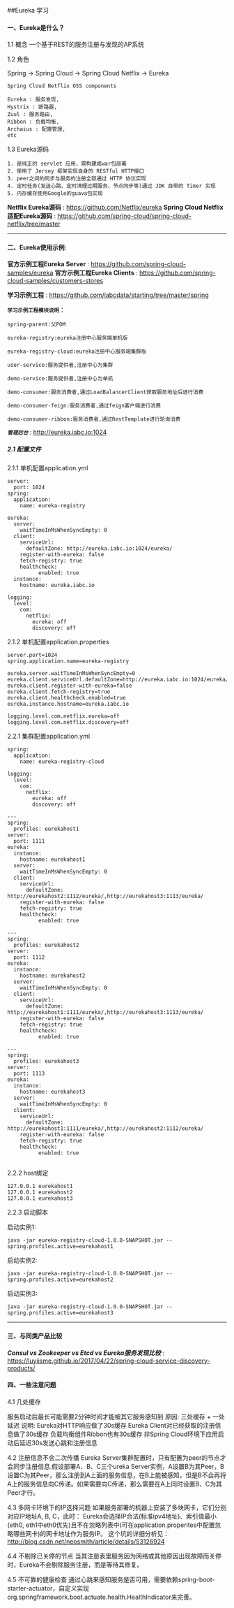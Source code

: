 ##Eureka 学习

#### 一、Eureka是什么？

1.1 概念
一个基于REST的服务注册与发现的AP系统

1.2 角色

Spring -> Spring Cloud -> Spring Cloud Netflix -> Eureka

`Spring Cloud Netflix OSS components`

```
Eureka : 服务发现, 
Hystrix : 断路器, 
Zuul : 服务路由, 
Ribbon : 负载均衡,
Archaius : 配置管理, 
etc
```

1.3 Eureka源码

```
1. 是纯正的 servlet 应用，需构建成war包部署 
2. 使用了 Jersey 框架实现自身的 RESTful HTTP接口 
3. peer之间的同步与服务的注册全部通过 HTTP 协议实现 
4. 定时任务(发送心跳、定时清理过期服务、节点同步等)通过 JDK 自带的 Timer 实现 
5. 内存缓存使用Google的guava包实现
```

**Netflix Eureka源码** : https://github.com/Netflix/eureka
**Spring Cloud Netflix适配Eureka源码** : https://github.com/spring-cloud/spring-cloud-netflix/tree/master

-------

#### 二、Eureka使用示例:


**官方示例工程Eureka Server** : https://github.com/spring-cloud-samples/eureka
**官方示例工程Eureka Clients** : https://github.com/spring-cloud-samples/customers-stores

**学习示例工程** : https://github.com/iabcdata/starting/tree/master/spring

**`学习示例工程模块说明`**：

```
spring-parent:父POM

eureka-registry:eureka注册中心服务端单机版

eureka-registry-cloud:eureka注册中心服务端集群版

user-service:服务提供者,注册中心为集群

demo-service:服务提供者,注册中心为单机

demo-consumer:服务消费者,通过LoadBalancerClient获取服务地址后进行消费

demo-consumer-feign:服务消费者,通过feign客户端进行消费

demo-consumer-ribbon:服务消费者,通过RestTemplate进行轮询消费

```
***`管理后台`*** : http://eureka.iabc.io:1024


##### 2.1  配置文件


2.1.1 单机配置application.yml

```
server:
  port: 1024
spring:
  application:
    name: eureka-registry
    
eureka:
  server:
    waitTimeInMsWhenSyncEmpty: 0
  client:
    serviceUrl:
      defaultZone: http://eureka.iabc.io:1024/eureka/
    register-with-eureka: false
    fetch-registry: true 
    healthcheck:
          enabled: true
  instance:
    hostname: eureka.iabc.io  
    
logging:
  level:
    com:
      netflix:
        eureka: off
        discovery: off 

```


2.1.2 单机配置application.properties

```
server.port=1024
spring.application.name=eureka-registry
    
eureka.server.waitTimeInMsWhenSyncEmpty=0
eureka.client.serviceUrl.defaultZone=http://eureka.iabc.io:1024/eureka/
eureka.client.register-with-eureka=false
eureka.client.fetch-registry=true 
eureka.client.healthcheck.enabled=true
eureka.instance.hostname=eureka.iabc.io  
    
logging.level.com.netflix.eureka=off
logging.level.com.netflix.discovery=off 

```


2.2.1 集群配置application.yml

```
spring:
  application:
    name: eureka-registry-cloud
    
logging:
  level:
    com:
      netflix:
        eureka: off
        discovery: off 
    
---
spring:
  profiles: eurekahost1
server:
  port: 1111
eureka:
  instance:
    hostname: eurekahost1  
  server:
    waitTimeInMsWhenSyncEmpty: 0
  client:
    serviceUrl:
      defaultZone: http://eurekahost2:1112/eureka/,http://eurekahost3:1113/eureka/
    register-with-eureka: false
    fetch-registry: true 
    healthcheck:
          enabled: true
       
---   
spring:
  profiles: eurekahost2
server:
  port: 1112
eureka:
  instance:
    hostname: eurekahost2  
  server:
    waitTimeInMsWhenSyncEmpty: 0
  client:
    serviceUrl:
      defaultZone: http://eurekahost1:1111/eureka/,http://eurekahost3:1113/eureka/
    register-with-eureka: false
    fetch-registry: true 
    healthcheck:
          enabled: true
      
---    
spring:
  profiles: eurekahost3
server:
  port: 1113
eureka:
  instance:
    hostname: eurekahost3  
  server:
    waitTimeInMsWhenSyncEmpty: 0
  client:
    serviceUrl:
      defaultZone: http://eurekahost1:1111/eureka/,http://eurekahost2:1112/eureka/
    register-with-eureka: false
    fetch-registry: true 
    healthcheck:
          enabled: true
   
```

2.2.2 host绑定

```
127.0.0.1 eurekahost1
127.0.0.1 eurekahost2
127.0.0.1 eurekahost3
```

2.2.3 启动脚本

启动实例1:

```
java -jar eureka-registry-cloud-1.0.0-SNAPSHOT.jar --spring.profiles.active=eurekahost1
```

启动实例2:

```
java -jar eureka-registry-cloud-1.0.0-SNAPSHOT.jar --spring.profiles.active=eurekahost2
```

启动实例3:

```
java -jar eureka-registry-cloud-1.0.0-SNAPSHOT.jar --spring.profiles.active=eurekahost3
```

-------


#### 三、与同类产品比较

***Consul vs Zookeeper vs Etcd vs Eureka服务发现比较*** : https://luyiisme.github.io/2017/04/22/spring-cloud-service-discovery-products/

#### 四、一些注意问题

4.1 几处缓存

服务启动后最长可能需要2分钟时间才能被其它服务感知到
原因: 三处缓存 + 一处延迟
说明: Eureka对HTTP响应做了30s缓存
Eureka Client对已经获取的注册信息做了30s缓存
负载均衡组件Ribbon也有30s缓存
非Spring Cloud环境下应用启动后延迟30s发送心跳和注册信息


4.2 注册信息不会二次传播
Eureka Server集群配置时，只有配置为peer的节点才会同步注册信息.假设部署A、B、C三个ureka Server实例，A设置B为其Peer，B设置C为其Peer，那么注册到A上面的服务信息，在B上能被感知，但是B不会再将A上的服务信息向C传递。如果需要向C传递，那么需要在A上同时设置B、C为其Peer才行。


4.3 多网卡环境下的IP选择问题
如果服务部署的机器上安装了多块网卡，它们分别对应IP地址A, B, C，此时： 
Eureka会选择IP合法(标准ipv4地址)、索引值最小(eth0, eth1中eth0优先)且不在忽略列表中(可在application.properites中配置忽略哪些网卡)的网卡地址作为服务IP。 
这个坑的详细分析见：http://blog.csdn.net/neosmith/article/details/53126924


4.4 不剔除已关停的节点
当其注册表里服务因为网络或其他原因出现故障而关停时，Eureka不会剔除服务注册，而是等待其修复。

4.5 不可靠的健康检查
通过心跳来感知服务是否可用，需要依赖spring-boot-starter-actuator，自定义实现org.springframework.boot.actuate.health.HealthIndicator来完善。






